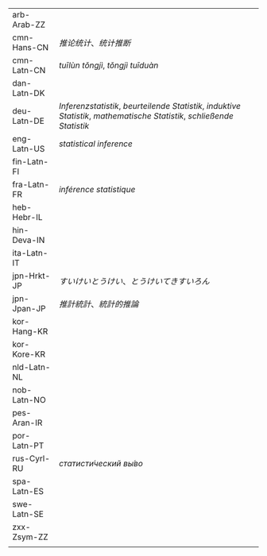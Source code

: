 | | |
|-|-|
| arb-Arab-ZZ |  |
| cmn-Hans-CN | _推论统计_、_统计推断_ |
| cmn-Latn-CN | _tuīlùn tǒngjì_, _tǒngjì tuīduàn_ |
| dan-Latn-DK |  |
| deu-Latn-DE | _Inferenzstatistik_, _beurteilende Statistik_, _induktive Statistik_, _mathematische Statistik_, _schließende Statistik_ |
| eng-Latn-US | _statistical inference_ |
| fin-Latn-FI |  |
| fra-Latn-FR | _inférence statistique_ |
| heb-Hebr-IL |  |
| hin-Deva-IN |  |
| ita-Latn-IT |  |
| jpn-Hrkt-JP | _すいけいとうけい_、_とうけいてきすいろん_ |
| jpn-Jpan-JP | _推計統計_、_統計的推論_ |
| kor-Hang-KR |  |
| kor-Kore-KR |  |
| nld-Latn-NL |  |
| nob-Latn-NO |  |
| pes-Aran-IR |  |
| por-Latn-PT |  |
| rus-Cyrl-RU | _статисти́ческий вы́во_ |
| spa-Latn-ES |  |
| swe-Latn-SE |  |
| zxx-Zsym-ZZ |  |
|  |  |